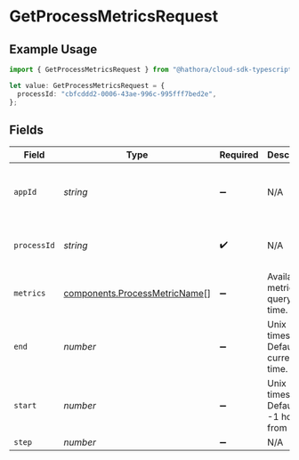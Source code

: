 # GetProcessMetricsRequest

## Example Usage

```typescript
import { GetProcessMetricsRequest } from "@hathora/cloud-sdk-typescript/models/operations";

let value: GetProcessMetricsRequest = {
  processId: "cbfcddd2-0006-43ae-996c-995fff7bed2e",
};
```

## Fields

| Field                                                                          | Type                                                                           | Required                                                                       | Description                                                                    | Example                                                                        |
| ------------------------------------------------------------------------------ | ------------------------------------------------------------------------------ | ------------------------------------------------------------------------------ | ------------------------------------------------------------------------------ | ------------------------------------------------------------------------------ |
| `appId`                                                                        | *string*                                                                       | :heavy_minus_sign:                                                             | N/A                                                                            | app-af469a92-5b45-4565-b3c4-b79878de67d2                                       |
| `processId`                                                                    | *string*                                                                       | :heavy_check_mark:                                                             | N/A                                                                            | cbfcddd2-0006-43ae-996c-995fff7bed2e                                           |
| `metrics`                                                                      | [components.ProcessMetricName](../../models/components/processmetricname.md)[] | :heavy_minus_sign:                                                             | Available metrics to query over time.                                          |                                                                                |
| `end`                                                                          | *number*                                                                       | :heavy_minus_sign:                                                             | Unix timestamp. Default is current time.                                       |                                                                                |
| `start`                                                                        | *number*                                                                       | :heavy_minus_sign:                                                             | Unix timestamp. Default is -1 hour from `end`.                                 |                                                                                |
| `step`                                                                         | *number*                                                                       | :heavy_minus_sign:                                                             | N/A                                                                            |                                                                                |